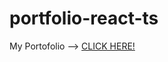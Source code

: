 # portfolio-react-ts

My Portofolio --> [CLICK HERE!](https://h2-kurosawa.github.io/portfolio-react-ts/)
